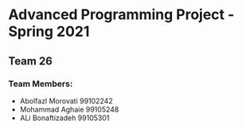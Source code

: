 # Advanced Programming Project - Spring 2021
## Team 26

### Team Members:
- Abolfazl Morovati 99102242
- Mohammad Aghaie 99105248
- ALi Bonaftizadeh 99105301
